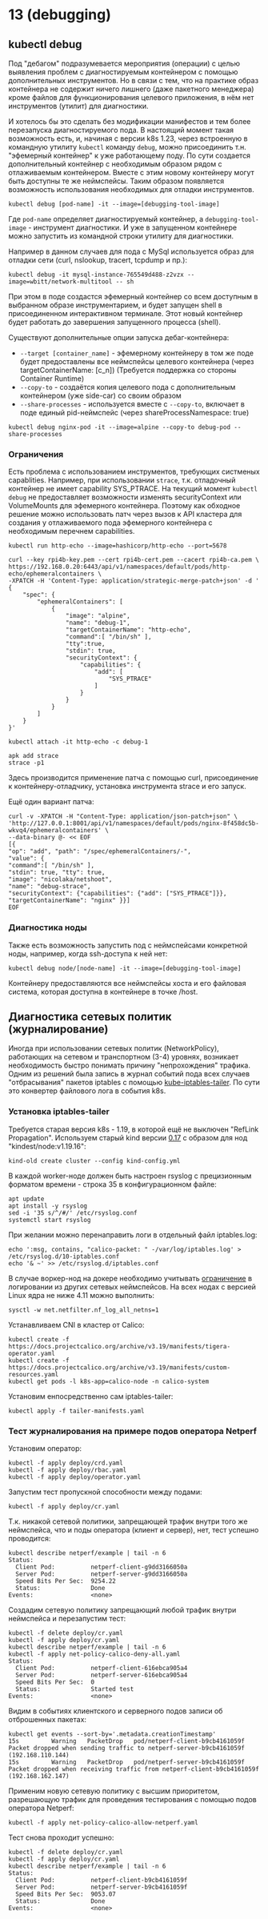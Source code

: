 # 13 (debugging)

## kubectl debug

Под "дебагом" подразумевается мероприятия (операции) с целью выявления проблем с диагностируемым контейнером с помощью дополнительных инструментов. Но в связи с тем, что на практике образ контейнера не содержит ничего лишнего (даже пакетного менеджера) кроме файлов для функционирования целевого приложения, в нём нет инструментов (утилит) для диагностики.  

И хотелось бы это сделать без модификации манифестов и тем более перезапуска диагностируемого пода. В настоящий момент такая возможность есть, и, начиная с версии k8s 1.23, через встроенную в командную утилиту `kubectl` команду `debug`, можно присоединить т.н. "эфемерный контейнер" к уже работающему поду. По сути создается дополнительный контейнер с необходимым образом рядом с отлаживаемым контейнером. Вместе с этим новому контейнеру могут быть доступны те же неймспейсы. Таким образом появляется возможность использования необходимых для отладки инструментов. 

```
kubectl debug [pod-name] -it --image=[debugging-tool-image]
```
Где `pod-name` определяет диагностируемый контейнер, а `debugging-tool-image` - инструмент диагностики. 
И уже в запущенном контейнере можно запустить из командной строки утилиту для диагностики.

Например в данном случаев для пода с MySql используется образ для отладки сети (curl, nslookup, tracert, tcpdump и пр.):
```
kubectl debug -it mysql-instance-765549d488-z2vzx --image=wbitt/network-multitool -- sh
```
При этом в поде создастся эфемерный контейнер со всем доступным в выбранном образе инструментарием, и будет запущен shell в присоединенном интерактивном терминале. Этот новый контейнер будет работать до завершения запущенного процесса (shell). 

Существуют дополнительные опции запуска дебаг-контейнера:
- `--target [container_name]` - эфемерному контейнеру в том же поде будет предоставлены все неймспейсы целевого контейнера (через targetContainerName: [c_n]) (Требуется поддержка со стороны Container Runtime)
- `--copy-to` - создаётся копия целевого пода c дополнительным контейнером (уже side-car) со своим образом
- `--share-processes` - используется вместе с `--copy-to`, включает в поде единый pid-неймспейс (через shareProcessNamespace: true)

```
kubectl debug nginx-pod -it --image=alpine --copy-to debug-pod --share-processes
```

### Ограничения 

Есть проблема с использованием инструментов, требующих систменых capablities. Например, при использовании `strace`, т.к. отладочный контейнер не имеет capability SYS_PTRACE.
На текущий момент `kubectl debug` не предоставляет возможности изменять securityContext или VolumeMounts для эфемерного контейнера. Поэтому как обходное решение можно использовать патч через вызов к API кластера для создания у отлаживаемого пода эфемерного контейнера с необходимым перечнем capabilities.
```
kubectl run http-echo --image=hashicorp/http-echo --port=5678

curl --key rpi4b-key.pem --cert rpi4b-cert.pem --cacert rpi4b-ca.pem \
https://192.168.0.20:6443/api/v1/namespaces/default/pods/http-echo/ephemeralcontainers \
-XPATCH -H 'Content-Type: application/strategic-merge-patch+json' -d '
{
    "spec": {
        "ephemeralContainers": [
            {
                "image": "alpine",
                "name": "debug-1",
                "targetContainerName": "http-echo",
                "command":[ "/bin/sh" ],
                "tty":true,
                "stdin": true,
                "securityContext": {
                    "capabilities": {
                        "add": [
                            "SYS_PTRACE"
                        ]
                    }
                }
            }
        ]
    }
}'

kubectl attach -it http-echo -c debug-1

apk add strace
strace -p1
```
Здесь производится применение патча с помощью curl, присоединение к контейнеру-отладчику, установка инструмента strace и его запуск.


Ещё один вариант патча:
```
curl -v -XPATCH -H "Content-Type: application/json-patch+json" \
'http://127.0.0.1:8001/api/v1/namespaces/default/pods/nginx-8f458dc5b-wkvq4/ephemeralcontainers' \
--data-binary @- << EOF
[{
"op": "add", "path": "/spec/ephemeralContainers/-",
"value": {
"command":[ "/bin/sh" ],
"stdin": true, "tty": true,
"image": "nicolaka/netshoot",
"name": "debug-strace",
"securityContext": {"capabilities": {"add": ["SYS_PTRACE"]}},
"targetContainerName": "nginx" }}]
EOF
```

### Диагностика ноды
Также есть возможность запустить под с неймспейсами конкретной ноды, например, когда ssh-доступа к ней нет:
```
kubectl debug node/[node-name] -it --image=[debugging-tool-image]
```
Контейнеру предоставляются все неймспейсы хоста и  его файловая система, которая доступна в контейнере в точке /host.

## Диагностика сетевых политик (журналирование)

Иногда при использовании сетевых политик (NetworkPolicy), работающих на сетевом и транспортном (3-4) уровнях, возникает необходимость быстро понимать причину "непрохождения" трафика. Одним из решений была запись в журнал событий пода всех случаев "отбрасывания" пакетов iptables c помощью [kube-iptables-tailer](https://github.com/box/kube-iptables-tailer).
По сути это конвертер файлового лога в события k8s.

### Установка iptables-tailer

Требуется старая версия k8s - 1.19, в которой ещё не выключен "RefLink Propagation".
Используем старый kind версии [0.17](https://github.com/kubernetes-sigs/kind/releases/download/v0.17.0/kind-windows-amd64) c образом для нод "kindest/node:v1.19.16":
```
kind-old create cluster --config kind-config.yml
```
В каждой worker-ноде должен быть настроен rsyslog c прецизионным форматом времени - строка 35 в конфигурационном файле:
```
apt update
apt install -y rsyslog
sed -i '35 s/^/#/' /etc/rsyslog.conf
systemctl start rsyslog
```

При желании можно перенаправить логи в отдельный файл iptables.log:
```
echo ':msg, contains, "calico-packet: " -/var/log/iptables.log' > /etc/rsyslog.d/10-iptables.conf
echo '& ~' >> /etc/rsyslog.d/iptables.conf
```

В случае воркер-нод на докере необходимо учитывать [ограничение](https://serverfault.com/questions/691730/iptables-log-rule-inside-a-network-namespace) в логировании из других сетевых неймспейсов. На всех нодах c версией Linux ядра не ниже 4.11 можно выполнить:
```
sysctl -w net.netfilter.nf_log_all_netns=1
```

Устанавливаем CNI в кластер от Calico:
```
kubectl create -f https://docs.projectcalico.org/archive/v3.19/manifests/tigera-operator.yaml
kubectl create -f https://docs.projectcalico.org/archive/v3.19/manifests/custom-resources.yaml
kubectl get pods -l k8s-app=calico-node -n calico-system
```
Установим енпосредственно сам iptables-tailer:
```
kubectl apply -f tailer-manifests.yaml
```

### Тест журналирования на примере подов оператора Netperf

Установим оператор:
```
kubectl -f apply deploy/crd.yaml
kubectl -f apply deploy/rbac.yaml
kubectl -f apply deploy/operator.yaml
```

Запустим тест пропускной способности между подами:

```
kubectl -f apply deploy/cr.yaml
```

Т.к. никакой сетевой политики, запрещающей трафик внутри того же неймспейса, что и поды оператора (клиент и сервер), нет, тест успешно проводится:
```
kubectl describe netperf/example | tail -n 6
Status:
  Client Pod:          netperf-client-g9dd3166050a
  Server Pod:          netperf-server-g9dd3166050a
  Speed Bits Per Sec:  9254.22
  Status:              Done
Events:                <none>
```

Создадим сетевую политику запрещающий любой трафик внутри неймспейса и перезапустим тест:
```
kubectl -f delete deploy/cr.yaml
kubectl -f apply deploy/cr.yaml
kubectl describe netperf/example | tail -n 6
kubectl -f apply net-policy-calico-deny-all.yaml
Status:
  Client Pod:          netperf-client-616ebca905a4
  Server Pod:          netperf-server-616ebca905a4
  Speed Bits Per Sec:  0
  Status:              Started test
Events:                <none>
```
Видим в событиях клиентского и серверного подов записи об отброшенных пакетах:
```
kubectl get events --sort-by='.metadata.creationTimestamp'
15s         Warning   PacketDrop   pod/netperf-client-b9cb4161059f   Packet dropped when sending traffic to netperf-server-b9cb4161059f (192.168.110.144)
15s         Warning   PacketDrop   pod/netperf-server-b9cb4161059f   Packet dropped when receiving traffic from netperf-client-b9cb4161059f (192.168.162.147)
```

Применим новую сетевую политику с высшим приоритетом, разрешающую трафик для проведения тестирования с помощью подов оператора Netperf:
```
kubectl -f apply net-policy-calico-allow-netperf.yaml
```
Тест снова проходит успешно:
```
kubectl -f delete deploy/cr.yaml
kubectl -f apply deploy/cr.yaml
kubectl describe netperf/example | tail -n 6
Status:
  Client Pod:          netperf-client-b9cb4161059f
  Server Pod:          netperf-server-b9cb4161059f
  Speed Bits Per Sec:  9053.07
  Status:              Done
Events:                <none>
```